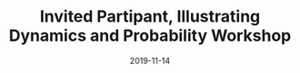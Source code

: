 ---
title: "Invited Partipant, Illustrating Dynamics and Probability Workshop"
collection: talks
type: "Conference" 
permalink: /talks/2019talk6
venue: "The Institute for Computational and Experimental Research in Mathematics (ICERM)"
date: 2019-11-14
location: Providence RI
---